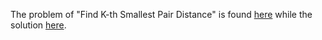 The problem of "Find K-th Smallest Pair Distance" is found [here](https://leetcode.com/problems/find-k-th-smallest-pair-distance/description/) while the solution [here](https://github.com/aurimas13/Solutions-To-Problems/blob/main/LeetCode/Python%20Solutions/Find%20K-th%20Smallest%20Pair%20Distance/pair.py).
